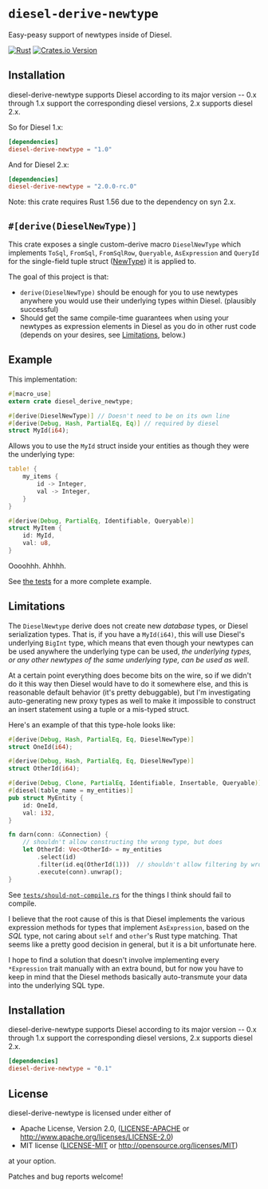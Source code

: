 # `diesel-derive-newtype`

Easy-peasy support of newtypes inside of Diesel.

[![Rust](https://github.com/quodlibetor/diesel-derive-newtype/actions/workflows/test.yml/badge.svg?branch=diesel-2)](https://github.com/quodlibetor/diesel-derive-newtype/actions/workflows/test.yml) [![Crates.io Version](https://img.shields.io/crates/v/diesel-derive-newtype.svg)](https://crates.io/crates/diesel-derive-newtype)

## Installation

diesel-derive-newtype supports Diesel according to its major version -- 0.x
through 1.x support the corresponding diesel versions, 2.x supports diesel 2.x.

So for Diesel 1.x:

```toml
[dependencies]
diesel-derive-newtype = "1.0"
```

And for Diesel 2.x:

```toml
[dependencies]
diesel-derive-newtype = "2.0.0-rc.0"
```

Note: this crate requires Rust 1.56 due to the dependency on syn 2.x.

## `#[derive(DieselNewType)]`

This crate exposes a single custom-derive macro `DieselNewType` which
implements `ToSql`, `FromSql`, `FromSqlRow`, `Queryable`, `AsExpression`
and `QueryId` for the single-field tuple struct ([NewType][]) it is applied
to.

The goal of this project is that:

* `derive(DieselNewType)` should be enough for you to use newtypes anywhere you
  would use their underlying types within Diesel. (plausibly successful)
* Should get the same compile-time guarantees when using your newtypes as
  expression elements in Diesel as you do in other rust code (depends on
  your desires, see [Limitations][], below.)

[NewType]: https://aturon.github.io/features/types/newtype.html

## Example

This implementation:

```rust
#[macro_use]
extern crate diesel_derive_newtype;

#[derive(DieselNewType)] // Doesn't need to be on its own line
#[derive(Debug, Hash, PartialEq, Eq)] // required by diesel
struct MyId(i64);
```

Allows you to use the `MyId` struct inside your entities as though they were
the underlying type:

```rust
table! {
    my_items {
        id -> Integer,
        val -> Integer,
    }
}

#[derive(Debug, PartialEq, Identifiable, Queryable)]
struct MyItem {
    id: MyId,
    val: u8,
}
```

Oooohhh. Ahhhh.

See [the tests][] for a more complete example.

[the tests]: https://github.com/quodlibetor/diesel-derive-newtype/blob/master/tests/db-roundtrips.rs

## Limitations
[limitations]: #limitations

The `DieselNewtype` derive does not create new _database_ types, or Diesel
serialization types. That is, if you have a `MyId(i64)`, this will use
Diesel's underlying `BigInt` type, which means that even though your
newtypes can be used anywhere the underlying type can be used, *the
underlying types, or any other newtypes of the same underlying type, can be
used as well*.

At a certain point everything does become bits on the wire, so if we didn't
do it this way then Diesel would have to do it somewhere else, and this is
reasonable default behavior (it's pretty debuggable), but I'm investigating
auto-generating new proxy types as well to make it impossible to construct
an insert statement using a tuple or a mis-typed struct.

Here's an example of that this type-hole looks like:

```rust
#[derive(Debug, Hash, PartialEq, Eq, DieselNewType)]
struct OneId(i64);

#[derive(Debug, Hash, PartialEq, Eq, DieselNewType)]
struct OtherId(i64);

#[derive(Debug, Clone, PartialEq, Identifiable, Insertable, Queryable)]
#[diesel(table_name = my_entities)]
pub struct MyEntity {
    id: OneId,
    val: i32,
}

fn darn(conn: &Connection) {
    // shouldn't allow constructing the wrong type, but does
    let OtherId: Vec<OtherId> = my_entities
        .select(id)
        .filter(id.eq(OtherId(1)))  // shouldn't allow filtering by wrong type
        .execute(conn).unwrap();
}
```

See [`tests/should-not-compile.rs`](tests/should-not-compile.rs) for the
things I think should fail to compile.

I believe that the root cause of this is that Diesel implements the various
expression methods for types that implement `AsExpression`, based on the
_SQL_ type, not caring about `self` and `other`'s Rust type matching. That
seems like a pretty good decision in general, but it is a bit unfortunate
here.

I hope to find a solution that doesn't involve implementing every
`*Expression` trait manually with an extra bound, but for now you have to
keep in mind that the Diesel methods basically auto-transmute your data into
the underlying SQL type.

## Installation

diesel-derive-newtype supports Diesel according to its major version -- 0.x
through 1.x support the corresponding diesel versions, 2.x supports diesel 2.x.

```toml
[dependencies]
diesel-derive-newtype = "0.1"
```

## License

diesel-derive-newtype is licensed under either of

 * Apache License, Version 2.0, ([LICENSE-APACHE](LICENSE-APACHE) or
   http://www.apache.org/licenses/LICENSE-2.0)
 * MIT license ([LICENSE-MIT](LICENSE-MIT) or
   http://opensource.org/licenses/MIT)

at your option.

Patches and bug reports welcome!
